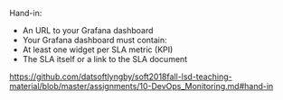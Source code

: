 Hand-in:
* An URL to your Grafana dashboard
* Your Grafana dashboard must contain:
* At least one widget per SLA metric (KPI)
* The SLA itself or a link to the SLA document

https://github.com/datsoftlyngby/soft2018fall-lsd-teaching-material/blob/master/assignments/10-DevOps_Monitoring.md#hand-in
